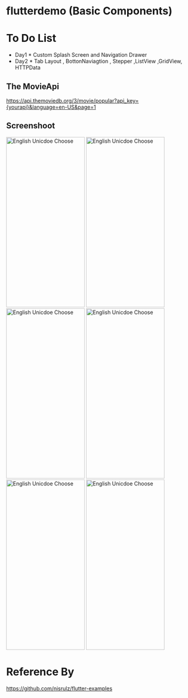 # flutterdemo (Basic Components)

# To Do List
- Day1  * Custom Splash Screen and Navigation Drawer
- Day2  * Tab Layout , BottonNaviagtion , Stepper ,ListView ,GridView, HTTPData


## The MovieApi
https://api.themoviedb.org/3/movie/popular?api_key={yourapi}&language=en-US&page=1

Screenshoot
--------
  <img alt="English Unicdoe Choose" src="https://github.com/dev-mgkaung/flutter_demo/blob/master/Screenshot_2020-05-14-20-41-57-777_com.example.flutterdemo.jpg" width=210 height=456 />    <img alt="English Unicdoe Choose" src="https://github.com/dev-mgkaung/flutter_demo/blob/master/Screenshot_2020-05-14-22-06-15-420_com.example.flutterdemo.jpg" width=210 height=456 /> <img alt="English Unicdoe Choose" src="https://github.com/dev-mgkaung/flutter_demo/blob/master/screenshot_4.jpg" width=210 height=456 /> <img alt="English Unicdoe Choose" src="https://github.com/dev-mgkaung/flutter_demo/blob/master/screenshot_5.jpg" width=210 height=456 /> <img alt="English Unicdoe Choose" src="https://github.com/dev-mgkaung/flutter_demo/blob/master/screenshot_6.jpg" width=210 height=456 /> <img alt="English Unicdoe Choose" src="https://github.com/dev-mgkaung/flutter_demo/blob/master/screenshot_7.jpg" width=210 height=456 />


# Reference By
https://github.com/nisrulz/flutter-examples
